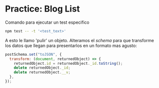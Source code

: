 # Practice: Blog List

Comando para ejecutar un test especifico

```bash
npm test -- -t '<test_text>'
```

A esto le llamo 'pulir' un objeto. Alteramos el _schema_ para que transforme los datos que llegan para presentarlos en un formato mas agusto:

```js
postSchema.set("toJSON", {
  transform: (document, returnedObject) => {
    returnedObject.id = returnedObject._id.toString();
    delete returnedObject._id;
    delete returnedObject.__v;
  },
});
```
